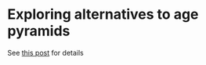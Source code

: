 # Exploring alternatives to age pyramids

See [this post](https://gorelik.net/2020/09/02/exploring-alternatives-to-population-pyramids/) for details


